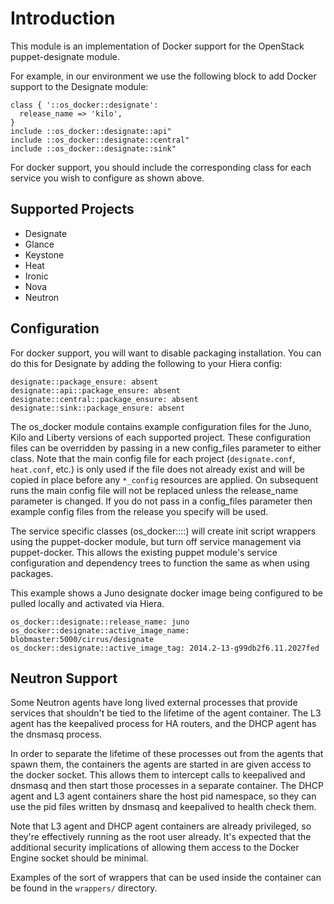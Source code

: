 # Introduction

This module is an implementation of Docker support for the OpenStack
puppet-designate module.

For example, in our environment we use the following block to add Docker
support to the Designate module:

    class { '::os_docker::designate':
      release_name => 'kilo',
    }
    include ::os_docker::designate::api"
    include ::os_docker::designate::central"
    include ::os_docker::designate::sink"

For docker support, you should include the corresponding class for each service
you wish to configure as shown above.

## Supported Projects

 * Designate
 * Glance
 * Keystone
 * Heat
 * Ironic
 * Nova
 * Neutron

## Configuration
For docker support, you will want to disable packaging installation.  You can
do this for Designate by adding the following to your Hiera config:

    designate::package_ensure: absent
    designate::api::package_ensure: absent
    designate::central::package_ensure: absent
    designate::sink::package_ensure: absent

The os_docker module contains example configuration files for the Juno, Kilo
and Liberty versions of each supported project.  These configuration files can
be overridden by passing in a new config_files parameter to either class.  Note
that the main config file for each project (`designate.conf`, `heat.conf`,
etc.) is only used if the file does not already exist and will be copied in
place before any `*_config` resources are applied.  On subsequent runs
the main config file will not be replaced unless the release_name parameter is
changed.  If you do not pass in a config_files parameter then example config
files from the release you specify will be used.

The service specific classes (os_docker::<project>::<service>) will create init
script wrappers using the puppet-docker module, but turn off service management
via puppet-docker.  This allows the existing puppet module's service
configuration and dependency trees to function the same as when using packages.

This example shows a Juno designate docker image being configured to be pulled
locally and activated via Hiera.

    os_docker::designate::release_name: juno
    os_docker::designate::active_image_name: blobmaster:5000/cirrus/designate
    os_docker::designate::active_image_tag: 2014.2-13-g99db2f6.11.2027fed

## Neutron Support

Some Neutron agents have long lived external processes that provide services
that shouldn't be tied to the lifetime of the agent container.  The L3 agent
has the keepalived process for HA routers, and the DHCP agent has the dnsmasq
process.

In order to separate the lifetime of these processes out from the agents that
spawn them, the containers the agents are started in are given access to the
docker socket.  This allows them to intercept calls to keepalived and dnsmasq
and then start those processes in a separate container.  The DHCP agent and L3
agent containers share the host pid namespace, so they can use the pid files
written by dnsmasq and keepalived to health check them.

Note that L3 agent and DHCP agent containers are already privileged, so they're
effectively running as the root user already.  It's expected that the
additional security implications of allowing them access to the Docker Engine
socket should be minimal.

Examples of the sort of wrappers that can be used inside the container can be
found in the `wrappers/` directory.
